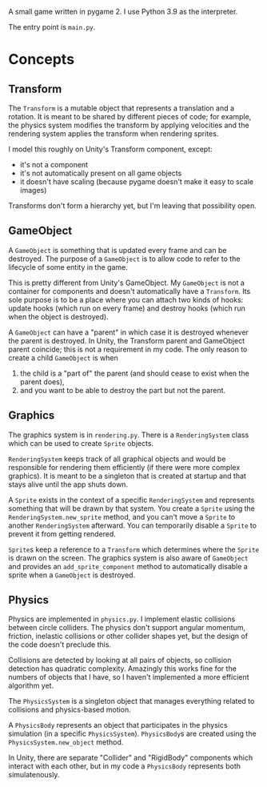 A small game written in pygame 2. I use Python 3.9 as the interpreter.

The entry point is `main.py`.

# Concepts

## Transform

The `Transform` is a mutable object that represents a translation and
a rotation. It is meant to be shared by different pieces of code; for
example, the physics system modifies the transform by applying
velocities and the rendering system applies the transform when
rendering sprites.

I model this roughly on Unity's Transform component, except:

* it's not a component
* it's not automatically present on all game objects
* it doesn't have scaling (because pygame doesn't make it easy to
  scale images)
  
Transforms don't form a hierarchy yet, but I'm leaving that
possibility open.

## GameObject

A `GameObject` is something that is updated every frame and can be
destroyed. The purpose of a `GameObject` is to allow code to refer to
the lifecycle of some entity in the game.

This is pretty different from Unity's GameObject. My `GameObject` is
not a container for components and doesn't automatically have a
`Transform`. Its sole purpose is to be a place where you can attach
two kinds of hooks: update hooks (which run on every frame) and
destroy hooks (which run when the object is destroyed).

A `GameObject` can have a "parent" in which case it is destroyed
whenever the parent is destroyed. In Unity, the Transform parent and
GameObject parent coincide; this is not a requirement in my code. The
only reason to create a child `GameObject` is when

1. the child is a "part of" the parent (and should cease to exist when
   the parent does),
2. and you want to be able to destroy the part but not the parent.

## Graphics

The graphics system is in `rendering.py`. There is a `RenderingSystem`
class which can be used to create `Sprite` objects.

`RenderingSystem` keeps track of all graphical objects and would be
responsible for rendering them efficiently (if there were more complex
graphics). It is meant to be a singleton that is created at startup
and that stays alive until the app shuts down.

A `Sprite` exists in the context of a specific `RenderingSystem` and
represents something that will be drawn by that system. You create a
`Sprite` using the `RenderingSystem.new_sprite` method, and you can't
move a `Sprite` to another `RenderingSystem` afterward. You can
temporarily disable a `Sprite` to prevent it from getting rendered.

`Sprite`s keep a reference to a `Transform` which determines where the
`Sprite` is drawn on the screen. The graphics system is also aware of
`GameObject` and provides an `add_sprite_component` method to
automatically disable a sprite when a `GameObject` is destroyed.

## Physics

Physics are implemented in `physics.py`. I implement elastic
collisions between circle colliders. The physics don't support angular
momentum, friction, inelastic collisions or other collider shapes yet,
but the design of the code doesn't preclude this.

Collisions are detected by looking at all pairs of objects, so
collision detection has quadratic complexity. Amazingly this works
fine for the numbers of objects that I have, so I haven't implemented
a more efficient algorithm yet.

The `PhysicsSystem` is a singleton object that manages everything
related to collisions and physics-based motion.

A `PhysicsBody` represents an object that participates in the physics
simulation (in a specific `PhysicsSystem`). `PhysicsBody`s are created
using the `PhysicsSystem.new_object` method.

In Unity, there are separate "Collider" and "RigidBody" components
which interact with each other, but in my code a `PhysicsBody`
represents both simulatenously.
